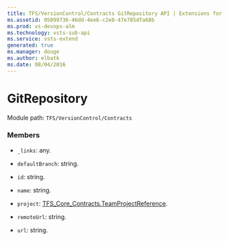 ```yaml
---
title: TFS/VersionControl/Contracts GitRepository API | Extensions for Visual Studio Team Services
ms.assetid: 05099736-46dd-4ee6-c2e8-47e785dfa68b
ms.prod: vs-devops-alm
ms.technology: vsts-sub-api
ms.service: vsts-extend
generated: true
ms.manager: douge
ms.author: elbatk
ms.date: 08/04/2016
---
```


# GitRepository

Module path: `TFS/VersionControl/Contracts`


### Members

* `_links`: any. 

* `defaultBranch`: string. 

* `id`: string. 

* `name`: string. 

* `project`: [TFS_Core_Contracts.TeamProjectReference](../../../TFS/Core/Contracts/TeamProjectReference.md). 

* `remoteUrl`: string. 

* `url`: string. 

